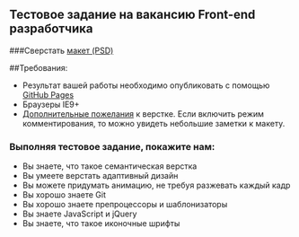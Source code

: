 ## Тестовое задание на вакансию Front-end разработчика

###Сверстать [макет (PSD)](http://invis.io/a/U8V929GHCNJ)

##Требования:
* Результат вашей работы необходимо опубликовать с помощью [GitHub Pages](https://pages.github.com)
* Браузеры IE9+
* [Дополнительные пожелания](http://invis.io/W7NZVOCQ) к верстке. Если включить режим комментирования, то можно увидеть небольшие заметки к макету.


### Выполняя тестовое задание, покажите нам:
* Вы знаете, что такое семантическая верстка
* Вы умеете верстать адаптивный дизайн
* Вы можете придумать анимацию, не требуя разжевать каждый кадр
* Вы хорошо знаете Git
* Вы хорошо знаете препроцессоры и шаблонизаторы
* Вы знаете JavaScript и jQuery
* Вы знаете, что такое иконочные шрифты

